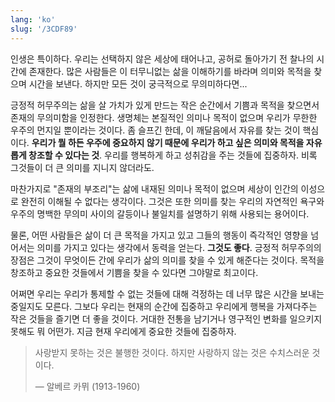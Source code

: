 ```yaml
---
lang: 'ko'
slug: '/3CDF89'
---
```


인생은 특이하다. 우리는 선택하지 않은 세상에 태어나고, 공허로 돌아가기 전 찰나의 시간에 존재한다. 많은 사람들은 이 터무니없는 삶을 이해하기를 바라며 의미와 목적을 찾으며 시간을 보낸다. 하지만 모든 것이 궁극적으로 무의미하다면...

긍정적 허무주의는 삶을 살 가치가 있게 만드는 작은 순간에서 기쁨과 목적을 찾으면서 존재의 무의미함을 인정한다. 생명체는 본질적인 의미나 목적이 없으며 우리가 무한한 우주의 먼지일 뿐이라는 것이다. 좀 슬프긴 한데, 이 깨달음에서 자유를 찾는 것이 핵심이다. **우리가 뭘 하든 우주에 중요하지 않기 때문에 우리가 하고 싶은 의미와 목적을 자유롭게 창조할 수 있다는 것**. 우리를 행복하게 하고 성취감을 주는 것들에 집중하자. 비록 그것들이 더 큰 의미를 지니지 않더라도.

마찬가지로 "존재의 부조리"는 삶에 내재된 의미나 목적이 없으며 세상이 인간의 이성으로 완전히 이해될 수 없다는 생각이다. 그것은 또한 의미를 찾는 우리의 자연적인 욕구와 우주의 명백한 무의미 사이의 갈등이나 불일치를 설명하기 위해 사용되는 용어이다.

물론, 어떤 사람들은 삶이 더 큰 목적을 가지고 있고 그들의 행동이 즉각적인 영향을 넘어서는 의미를 가지고 있다는 생각에서 동력을 얻는다. **그것도 좋다**. 긍정적 허무주의의 장점은 그것이 무엇이든 간에 우리가 삶의 의미를 찾을 수 있게 해준다는 것이다. 목적을 창조하고 중요한 것들에서 기쁨을 찾을 수 있다면 그야말로 최고이다.

어쩌면 우리는 우리가 통제할 수 없는 것들에 대해 걱정하는 데 너무 많은 시간을 보내는 중일지도 모른다. 그보다 우리는 현재의 순간에 집중하고 우리에게 행복을 가져다주는 작은 것들을 즐기면 더 좋을 것이다. 거대한 전통을 남기거나 영구적인 변화를 일으키지 못해도 뭐 어떤가. 지금 현재 우리에게 중요한 것들에 집중하자.

> 사랑받지 못하는 것은 불행한 것이다. 하지만 사랑하지 않는 것은 수치스러운 것이다.
>
> — 알베르 카뮈 (1913-1960)
